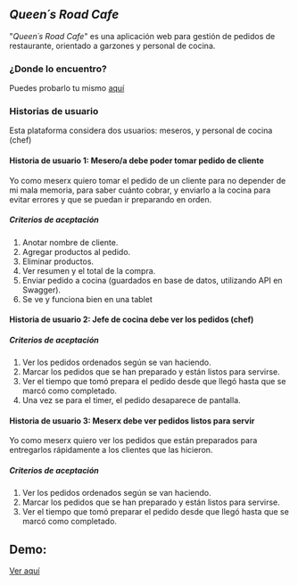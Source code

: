 ## *Queen´s Road Cafe*

"*Queen´s Road Cafe*" es una aplicación web para gestión de pedidos de restaurante, orientado a garzones y personal de cocina. 

### ¿Donde lo encuentro?
Puedes probarlo tu mismo
[aquí](https://scl-020-burger-queen-c5r7ruz4g-soniarez.vercel.app/)

### Historias de usuario
Esta plataforma considera dos usuarios: meseros, y personal de cocina (chef)

#### Historia de usuario 1: Mesero/a debe poder tomar pedido de cliente
Yo como meserx quiero tomar el pedido de un cliente para no depender de mi mala memoria, para saber cuánto cobrar, y enviarlo a la cocina para evitar errores y que se puedan ir preparando en orden.

##### Criterios de aceptación
1. Anotar nombre de cliente.
2. Agregar productos al pedido.
3. Eliminar productos.
4. Ver resumen y el total de la compra.
5. Enviar pedido a cocina (guardados en base de datos, utilizando API en Swagger).
6. Se ve y funciona bien en una tablet

#### Historia de usuario 2: Jefe de cocina debe ver los pedidos (chef)

##### Criterios de aceptación
1. Ver los pedidos ordenados según se van haciendo.
2. Marcar los pedidos que se han preparado y están listos para servirse.
3. Ver el tiempo que tomó prepara el pedido desde que llegó hasta que se marcó como completado.
4. Una vez se para el timer, el pedido desaparece de pantalla.

#### Historia de usuario 3: Meserx debe ver pedidos listos para servir
Yo como meserx quiero ver los pedidos que están preparados para entregarlos rápidamente a los clientes que las hicieron.

##### Criterios de aceptación
1. Ver los pedidos ordenados según se van haciendo.
2. Marcar los pedidos que se han preparado y están listos para servirse.
3. Ver el tiempo que tomó preparar el pedido desde que llegó hasta que se marcó como completado.

## Demo:
[Ver aquí](https://vimeo.com/745017402)


